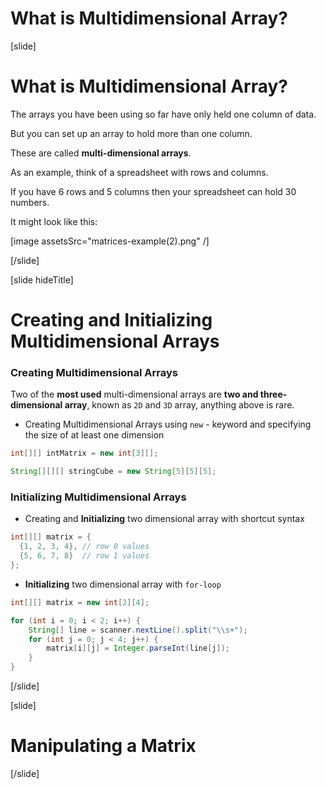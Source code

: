 # What is Multidimensional Array?

[slide]

# What is Multidimensional Array?

The arrays you have been using so far have only held one column of data.

But you can set up an array to hold more than one column.

These are called **multi-dimensional arrays**.

As an example, think of a spreadsheet with rows and columns.

If you have 6 rows and 5 columns then your spreadsheet can hold 30 numbers.

It might look like this:

[image assetsSrc="matrices-example(2).png" /]



[/slide]

[slide hideTitle]

# Creating and Initializing Multidimensional Arrays



### Creating Multidimensional Arrays

Two of the **most used** multi-dimensional arrays are **two and three-dimensional array**, known as `2D` and `3D` array, anything above is rare.

- Creating Multidimensional Arrays using `new` - keyword and specifying the size of at least one dimension

```java 
int[][] intMatrix = new int[3][];

String[][][] stringCube = new String[5][5][5];
```


### Initializing Multidimensional Arrays

- Creating and **Initializing** two dimensional array with shortcut syntax
```java
int[][] matrix = {
  {1, 2, 3, 4}, // row 0 values
  {5, 6, 7, 8}  // row 1 values
};
```
- **Initializing** two dimensional array with `for-loop`
```java
int[][] matrix = new int[2][4];

for (int i = 0; i < 2; i++) {
    String[] line = scanner.nextLine().split("\\s+");
    for (int j = 0; j < 4; j++) {
        matrix[i][j] = Integer.parseInt(line[j]);
    }
}
```
[/slide]

[slide]

# Manipulating a Matrix

[/slide]